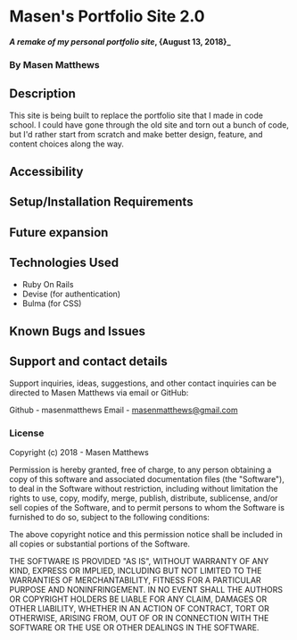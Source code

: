 # Masen's Portfolio Site 2.0

#### _A remake of my personal portfolio site_, {August 13, 2018}_

### By Masen Matthews

## Description
  This site is being built to replace the portfolio site that I made in code school. I could have gone through the old site and torn out a bunch of code, but I'd rather start from scratch and make better design, feature, and content choices along the way.

## Accessibility

## Setup/Installation Requirements

## Future expansion

## Technologies Used
  * Ruby On Rails
  * Devise (for authentication)
  * Bulma (for CSS)

## Known Bugs and Issues

## Support and contact details

Support inquiries, ideas, suggestions, and other contact inquiries can be directed to Masen Matthews via email or GitHub:

Github - masenmatthews
Email - masenmatthews@gmail.com

### License

Copyright (c) 2018 - Masen Matthews

Permission is hereby granted, free of charge, to any person obtaining a copy of this software and associated documentation files (the "Software"), to deal in the Software without restriction, including without limitation the rights to use, copy, modify, merge, publish, distribute, sublicense, and/or sell copies of the Software, and to permit persons to whom the Software is furnished to do so, subject to the following conditions:

The above copyright notice and this permission notice shall be included in all copies or substantial portions of the Software.

THE SOFTWARE IS PROVIDED "AS IS", WITHOUT WARRANTY OF ANY KIND, EXPRESS OR IMPLIED, INCLUDING BUT NOT LIMITED TO THE WARRANTIES OF MERCHANTABILITY, FITNESS FOR A PARTICULAR PURPOSE AND NONINFRINGEMENT. IN NO EVENT SHALL THE AUTHORS OR COPYRIGHT HOLDERS BE LIABLE FOR ANY CLAIM, DAMAGES OR OTHER LIABILITY, WHETHER IN AN ACTION OF CONTRACT, TORT OR OTHERWISE, ARISING FROM, OUT OF OR IN CONNECTION WITH THE SOFTWARE OR THE USE OR OTHER DEALINGS IN THE SOFTWARE.
